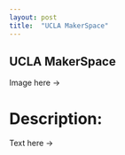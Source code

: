 ```yaml
---
layout: post
title:  "UCLA MakerSpace"
---
```


## UCLA MakerSpace

Image here ->

# Description:

Text here ->
